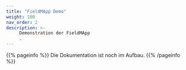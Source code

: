```yaml
---
title: "FieldMApp Demo"
weight: 100
nav_order: 2
description: >-
     Demonstration der FieldMApp
     .
---
```


{{% pageinfo %}}
Die Dokumentation ist noch im Aufbau.
{{% /pageinfo %}}
